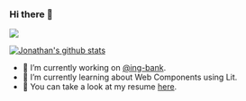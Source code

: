 ### Hi there 👋

<a href="https://www.linkedin.com/in/jonathanrodriguezvaca/"><img src="https://img.shields.io/badge/-LinkedIn-0072b1?style=flat-square&logo=linkedin&logoColor=white"/></a> 

[![Jonathan's github stats](https://github-readme-stats.vercel.app/api?username=jrodva&count_private=true&theme=radical)](https://github.com/jrodva)

- 🔭 I’m currently working on [@ing-bank](https://ing.es).
- 🌱 I’m currently learning about Web Components using Lit.
- 📝 You can take a look at my resume [here](https://drive.google.com/file/d/1qaJRBePgvzGLBQRdL5bTiZ3FwJ9ouhSX/view?usp=sharing).
